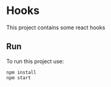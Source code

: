 # Hooks

This project contains some react hooks

## Run

To run this project use:
```
npm install
npm start
```